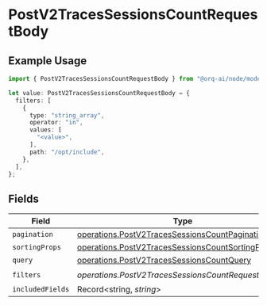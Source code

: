 # PostV2TracesSessionsCountRequestBody

## Example Usage

```typescript
import { PostV2TracesSessionsCountRequestBody } from "@orq-ai/node/models/operations";

let value: PostV2TracesSessionsCountRequestBody = {
  filters: [
    {
      type: "string_array",
      operator: "in",
      values: [
        "<value>",
      ],
      path: "/opt/include",
    },
  ],
};
```

## Fields

| Field                                                                                                                  | Type                                                                                                                   | Required                                                                                                               | Description                                                                                                            |
| ---------------------------------------------------------------------------------------------------------------------- | ---------------------------------------------------------------------------------------------------------------------- | ---------------------------------------------------------------------------------------------------------------------- | ---------------------------------------------------------------------------------------------------------------------- |
| `pagination`                                                                                                           | [operations.PostV2TracesSessionsCountPagination](../../models/operations/postv2tracessessionscountpagination.md)       | :heavy_minus_sign:                                                                                                     | N/A                                                                                                                    |
| `sortingProps`                                                                                                         | [operations.PostV2TracesSessionsCountSortingProps](../../models/operations/postv2tracessessionscountsortingprops.md)[] | :heavy_minus_sign:                                                                                                     | N/A                                                                                                                    |
| `query`                                                                                                                | [operations.PostV2TracesSessionsCountQuery](../../models/operations/postv2tracessessionscountquery.md)                 | :heavy_minus_sign:                                                                                                     | N/A                                                                                                                    |
| `filters`                                                                                                              | *operations.PostV2TracesSessionsCountRequestFilters*[]                                                                 | :heavy_check_mark:                                                                                                     | N/A                                                                                                                    |
| `includedFields`                                                                                                       | Record<string, *string*>                                                                                               | :heavy_minus_sign:                                                                                                     | N/A                                                                                                                    |